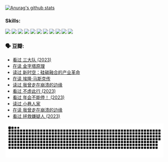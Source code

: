 
[![Anurag's github stats](https://github-readme-stats.vercel.app/api?username=w940853815)](https://github.com/anuraghazra/github-readme-stats)

### Skills:

<code><img height="32" src="https://cdn.jsdelivr.net/npm/simple-icons@v5/icons/python.svg"></code>
<code><img height="32" src="https://cdn.jsdelivr.net/npm/simple-icons@v5/icons/javascript.svg"></code>
<code><img height="32" src="https://cdn.jsdelivr.net/npm/simple-icons@v5/icons/django.svg"></code>
<code><img height="32" src="https://cdn.jsdelivr.net/npm/simple-icons@v5/icons/flask.svg"></code>
<code><img height="32" src="https://cdn.jsdelivr.net/npm/simple-icons@v5/icons/vuetify.svg"></code>
<code><img height="32" src="https://cdn.jsdelivr.net/npm/simple-icons@v5/icons/git.svg"></code>
<code><img height="32" src="https://cdn.jsdelivr.net/npm/simple-icons@v5/icons/docker.svg"></code>
<code><img height="32" src="https://cdn.jsdelivr.net/npm/simple-icons@v5/icons/postgresql.svg"></code>
<code><img height="32" src="https://cdn.jsdelivr.net/npm/simple-icons@v5/icons/elasticsearch.svg"></code>
<code><img height="32" src="https://cdn.jsdelivr.net/npm/simple-icons@v5/icons/macos.svg"></code>
<code><img height="32" src="https://cdn.jsdelivr.net/npm/simple-icons@v5/icons/linux.svg"></code>

### 🗣 豆瓣:

<!-- DOUBAN-ACTIVITIES:START -->
- [看过 三大队‎ (2023)](https://www.douban.com/people/136069238/status/4510323325/?_i=07322639)
- [在读 金字塔原理](https://www.douban.com/people/136069238/status/4507497587/?_i=07322639)
- [读过 新时空：硅碳融合的产业革命](https://www.douban.com/people/136069238/status/4506659177/?_i=07322639)
- [在读 埃隆·马斯克传](https://www.douban.com/people/136069238/status/4500417190/?_i=07322639)
- [读过 我曾走在崩溃的边缘](https://www.douban.com/people/136069238/status/4500416754/?_i=07322639)
- [看过 不虚此行‎ (2023)](https://www.douban.com/people/136069238/status/4499973052/?_i=07322639)
- [看过 年会不能停！‎ (2023)](https://www.douban.com/people/136069238/status/4498582002/?_i=07322639)
- [读过 小巷人家](https://www.douban.com/people/136069238/status/4489290935/?_i=07322639)
- [在读 我曾走在崩溃的边缘](https://www.douban.com/people/136069238/status/4489290559/?_i=07322639)
- [看过 拯救嫌疑人‎ (2023)](https://www.douban.com/people/136069238/status/4477421513/?_i=07322639)
<!-- DOUBAN-ACTIVITIES:END -->


![Snake animation](https://raw.githubusercontent.com/w940853815/w940853815/output/github-contribution-grid-snake.svg)

<!--
**w940853815/w940853815** is a ✨ _special_ ✨ repository because its `README.md` (this file) appears on your GitHub profile.

Here are some ideas to get you started:

- 🔭 I’m currently working on ...
- 🌱 I’m currently learning ...
- 👯 I’m looking to collaborate on ...
- 🤔 I’m looking for help with ...
- 💬 Ask me about ...
- 📫 How to reach me: ...
- 😄 Pronouns: ...
- ⚡ Fun fact: ...
-->

